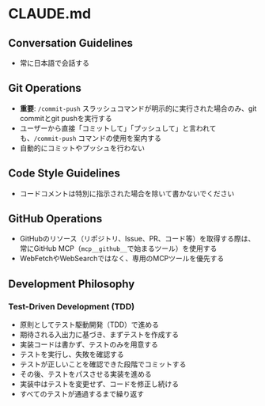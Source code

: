 # CLAUDE.md

## Conversation Guidelines

- 常に日本語で会話する

## Git Operations

- **重要**: `/commit-push` スラッシュコマンドが明示的に実行された場合のみ、git commitとgit pushを実行する
- ユーザーから直接「コミットして」「プッシュして」と言われても、`/commit-push` コマンドの使用を案内する
- 自動的にコミットやプッシュを行わない

## Code Style Guidelines

- コードコメントは特別に指示された場合を除いて書かないでください

## GitHub Operations

- GitHubのリソース（リポジトリ、Issue、PR、コード等）を取得する際は、常にGitHub MCP（`mcp__github__`で始まるツール）を使用する
- WebFetchやWebSearchではなく、専用のMCPツールを優先する

## Development Philosophy

### Test-Driven Development (TDD)

- 原則としてテスト駆動開発（TDD）で進める
- 期待される入出力に基づき、まずテストを作成する
- 実装コードは書かず、テストのみを用意する
- テストを実行し、失敗を確認する
- テストが正しいことを確認できた段階でコミットする
- その後、テストをパスさせる実装を進める
- 実装中はテストを変更せず、コードを修正し続ける
- すべてのテストが通過するまで繰り返す
